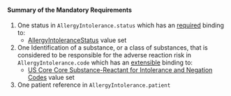 #### Summary of the Mandatory Requirements 

1.  One status in `AllergyIntolerance.status` which has an [required](http://hl7-fhir.github.io/terminologies.html#required) binding to:
    -   [AllergyIntoleranceStatus](http://hl7-fhir.github.io/valueset-allergy-intolerance-status.html) value set
1.  One Identification of a substance, or a class of substances, that is considered to be responsible for the adverse reaction risk in `AllergyIntolerance.code` which has an [extensible](http://hl7-fhir.github.io/terminologies.html#extensible) binding to:
    -    [US Core Core Substance-Reactant for Intolerance and Negation Codes](valueset-us-core-substance.html) value set
1.  One patient reference in `AllergyIntolerance.patient`
  